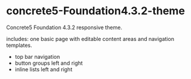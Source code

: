 concrete5-Foundation4.3.2-theme
===============================

Concrete5 Foundation 4.3.2 responsive theme.  

includes: one basic page with editable content areas and navigation templates. 

- top bar navigation
- button groups left and right
- inline lists left and right
